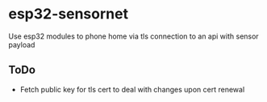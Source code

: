 # esp32-sensornet
Use esp32 modules to phone home via tls connection to an api with sensor payload

## ToDo
* Fetch public key for tls cert to deal with changes upon cert renewal
